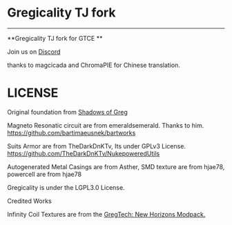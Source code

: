 # Gregicality TJ fork


----

**Gregicality TJ fork for GTCE **



Join us on [Discord](https://discord.gg/sKbWskxXdG)


thanks to magcicada and ChromaPIE  for Chinese translation.

# LICENSE

Original foundation from [Shadows of Greg](https://github.com/Shadows-of-Fire/Shadows-of-Greg)

Magneto Resonatic circuit are from emeraldsemerald. Thanks to him.
https://github.com/bartimaeusnek/bartworks

Suits Armor are from TheDarkDnKTv, Its under GPLv3 License.
https://github.com/TheDarkDnKTv/NukepoweredUtils

Autogenerated Metal Casings are from Asther,
SMD texture are from hjae78,
powercell are from hjae78

Gregicality is under the LGPL3.0 License.

Credited Works

Infinity Coil Textures are from the [GregTech: New Horizons Modpack.](https://www.curseforge.com/minecraft/modpacks/gt-new-horizons)